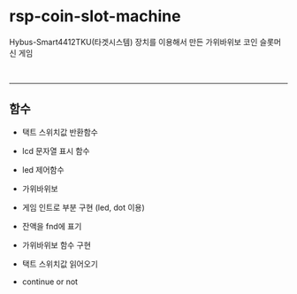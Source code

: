 # rsp-coin-slot-machine

Hybus-Smart4412TKU(타겟시스템) 장치를 이용해서 만든 가위바위보 코인 슬롯머신 게임

<br>

---

## 함수

- 택트 스위치값 반환함수
- lcd 문자열 표시 함수
- led 제어함수
- 가위바위보

- 게임 인트로 부분 구현 (led, dot 이용)
- 잔액을 fnd에 표기
- 가위바위보 함수 구현
- 택트 스위치값 읽어오기
- continue or not